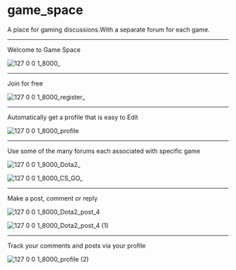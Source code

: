 # game_space

A place for gaming discussions.With a separate forum for each game.

------------------------------------------------------------------------------------------------------------------------------------------

Welcome to Game Space

![127 0 0 1_8000_](https://user-images.githubusercontent.com/95933946/159117829-af45f47e-fc29-45b5-b071-05c64b5e7c18.png)

------------------------------------------------------------------------------------------------------------------------------------------

Join for free

![127 0 0 1_8000_register_](https://user-images.githubusercontent.com/95933946/159117912-61d4eca8-5ad5-4436-9deb-1e8a09a1af63.png)

------------------------------------------------------------------------------------------------------------------------------------------

Automatically get a profile that is easy to Edit

![127 0 0 1_8000_profile](https://user-images.githubusercontent.com/95933946/159117941-adb1d70a-4598-4aa7-bbce-fcbef5623f4b.png)

------------------------------------------------------------------------------------------------------------------------------------------

Use some of the many forums each associated with specific game

![127 0 0 1_8000_Dota2_](https://user-images.githubusercontent.com/95933946/159118043-937bea30-840c-47cd-bbfd-a40e3f2237dd.png)

![127 0 0 1_8000_CS_GO_](https://user-images.githubusercontent.com/95933946/159118057-0cb9c339-ad54-4c52-ae15-c941d7753f7e.png)

------------------------------------------------------------------------------------------------------------------------------------------

Make a post, comment or reply 

![127 0 0 1_8000_Dota2_post_4](https://user-images.githubusercontent.com/95933946/159118215-22925e63-de2f-4132-b9f9-563f9e85a9da.png)

![127 0 0 1_8000_Dota2_post_4 (1)](https://user-images.githubusercontent.com/95933946/159118226-472442bb-6dad-4bd8-a200-8557353f1fff.png)

------------------------------------------------------------------------------------------------------------------------------------------

Track your comments and posts via your profile

![127 0 0 1_8000_profile (2)](https://user-images.githubusercontent.com/95933946/159118392-02b6bcab-ff4d-4eb8-be94-9576ed0067aa.png)
